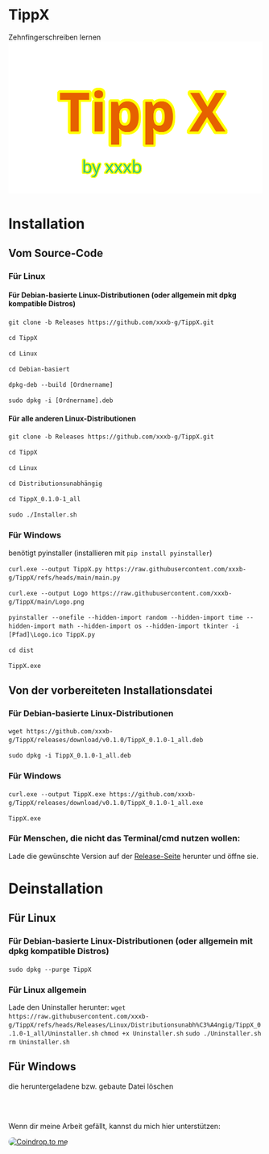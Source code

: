 # TippX
Zehnfingerschreiben lernen
![Logo](https://github.com/xxxb-g/TippX/blob/main/Logo.png)

# Installation
## Vom Source-Code
### Für Linux

#### Für Debian-basierte Linux-Distributionen (oder allgemein mit dpkg kompatible Distros)

`git clone -b Releases https://github.com/xxxb-g/TippX.git`

`cd TippX`

`cd Linux`

`cd Debian-basiert`

`dpkg-deb --build [Ordnername]`

`sudo dpkg -i [Ordnername].deb`

#### Für alle anderen Linux-Distributionen

`git clone -b Releases https://github.com/xxxb-g/TippX.git`

`cd TippX`

`cd Linux`

`cd Distributionsunabhängig`

`cd TippX_0.1.0-1_all`

`sudo ./Installer.sh`

### Für Windows

benötigt pyinstaller (installieren mit `pip install pyinstaller`)

`curl.exe --output TippX.py https://raw.githubusercontent.com/xxxb-g/TippX/refs/heads/main/main.py`

`curl.exe --output Logo https://raw.githubusercontent.com/xxxb-g/TippX/main/Logo.png`

`pyinstaller --onefile --hidden-import random --hidden-import time --hidden-import math --hidden-import os --hidden-import tkinter -i [Pfad]\Logo.ico TippX.py`

`cd dist`

`TippX.exe`

## Von der vorbereiteten Installationsdatei
### Für Debian-basierte Linux-Distributionen
`wget https://github.com/xxxb-g/TippX/releases/download/v0.1.0/TippX_0.1.0-1_all.deb`

`sudo dpkg -i TippX_0.1.0-1_all.deb`

### Für Windows

`curl.exe --output TippX.exe https://github.com/xxxb-g/TippX/releases/download/v0.1.0/TippX_0.1.0-1_all.exe`

`TippX.exe`

### Für Menschen, die nicht das Terminal/cmd nutzen wollen:
Lade die gewünschte Version auf  der [Release-Seite](https://github.com/xxxb-g/TippX/releases/) herunter und öffne sie.

# Deinstallation
## Für Linux
### Für Debian-basierte Linux-Distributionen (oder allgemein mit dpkg kompatible Distros)
`sudo dpkg --purge TippX`
### Für Linux allgemein
Lade den Uninstaller herunter:
`wget https://raw.githubusercontent.com/xxxb-g/TippX/refs/heads/Releases/Linux/Distributionsunabh%C3%A4ngig/TippX_0.1.0-1_all/Uninstaller.sh`
`chmod +x Uninstaller.sh`
`sudo ./Uninstaller.sh`
`rm Uninstaller.sh`
## Für Windows
die heruntergeladene bzw. gebaute Datei löschen

<br>
<br>

Wenn dir meine Arbeit gefällt, kannst du mich hier unterstützen:

<a href="https://coindrop.to/TippX" target="_blank"><img src="https://coindrop.to/embed-button.png" style="border-radius: 10px; height: 57px !important;width: 229px !important;" alt="Coindrop.to me"></img></a>
